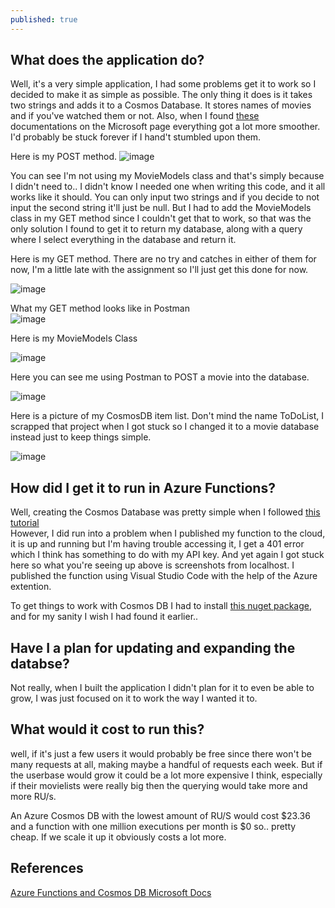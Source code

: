 ```yaml
---
published: true
---
```

## What does the application do?

Well, it's a very simple application, I had  some problems get it to work so I decided to make it as simple as possible. The only thing it does is it takes two strings and adds it to a Cosmos Database. It stores names of movies and if you've watched them or not. Also, when I found [these](https://docs.microsoft.com/sv-se/azure/azure-functions/functions-add-output-binding-cosmos-db-vs-code?pivots=programming-language-csharp) documentations on the Microsoft page everything got a lot more smoother. I'd probably be stuck forever if I hand't stumbled upon them.  

Here is my POST method.
![image](https://user-images.githubusercontent.com/70013388/135697644-0c7418ed-f5ec-4458-8938-5c65afde6b82.png)  

You can see I'm not using my MovieModels class and that's simply because I didn't need to.. I didn't know I needed one when writing this code, and it all works like it should. You can only input two strings and if you decide to not input the second string it'll just be null. But I had to add the MovieModels class in my GET method since I couldn't get that to work, so that was the only solution I found to get it to return my database, along with a query where I select everything in the database and return it.


Here is my GET method. There are no try and catches in either of them for now, I'm a little late with the assignment so I'll just get this done for now.  

![image](https://user-images.githubusercontent.com/70013388/135697663-c83a7ea3-9d76-4359-b752-ecfff09b2b52.png)  

What my GET method looks like in Postman  
![image](https://user-images.githubusercontent.com/70013388/135697623-dd7353f8-b024-476d-b33c-44b724f9de2e.png)

Here is my MovieModels Class  

![image](https://user-images.githubusercontent.com/70013388/135697703-b022ad00-33a1-4809-9324-90ebc2a5f215.png)  


Here you can see me using Postman to POST a movie into the database.  

![image](https://user-images.githubusercontent.com/70013388/135697792-31f0f148-fdf5-4a88-91a6-2ce55aa79670.png)

Here is a picture of my CosmosDB item list. Don't mind the name ToDoList, I scrapped that project when I got stuck so I changed it to a movie database instead just to keep things simple.  

![image](https://user-images.githubusercontent.com/70013388/135697813-005799c4-0b53-4998-a2a2-45b5ec7556cd.png)


## How did I get it to run in Azure Functions?

Well, creating the Cosmos Database was pretty simple when I followed [this tutorial](https://youtu.be/R_Fi59j6BMo)  
However, I did run into a problem when I published my function to the cloud, it is up and running but I'm having trouble accessing it, I get a 401 error which I think has something to do with my API key. And yet again I got stuck here so what you're seeing up above is screenshots from localhost.
I published the function using Visual Studio Code with the help of the Azure extention.

To get things to work with Cosmos DB I had to install [this nuget package](https://www.nuget.org/packages/Microsoft.Azure.WebJobs.Extensions.CosmosDB), and for my sanity I wish I had found it earlier..



## Have I a plan for updating and expanding the databse?

Not really, when I built the application I didn't plan for it to even be able to grow, I was just focused on it to work the way I wanted it to. 

## What would it cost to run this?  

well, if it's just a few users it would probably be free since there won't be many requests at all, making maybe a handful of requests each week. But if the userbase would grow it could be a lot more expensive I think, especially if their movielists were really big then the querying would take more and more RU/s.  

An Azure Cosmos DB with the lowest amount of RU/S would cost $23.36 and a function with one million executions per month is $0 so.. pretty cheap. If we scale it up it obviously costs a lot more.

## References

[Azure Functions and Cosmos DB Microsoft Docs](https://docs.microsoft.com/sv-se/azure/azure-functions/functions-add-output-binding-cosmos-db-vs-code?pivots=programming-language-csharp)





